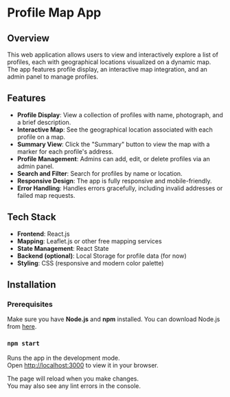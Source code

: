 # Profile Map App

## Overview

This web application allows users to view and interactively explore a list of profiles, each with geographical locations visualized on a dynamic map. The app features profile display, an interactive map integration, and an admin panel to manage profiles.

## Features

- **Profile Display**: View a collection of profiles with name, photograph, and a brief description.
- **Interactive Map**: See the geographical location associated with each profile on a map.
- **Summary View**: Click the "Summary" button to view the map with a marker for each profile's address.
- **Profile Management**: Admins can add, edit, or delete profiles via an admin panel.
- **Search and Filter**: Search for profiles by name or location.
- **Responsive Design**: The app is fully responsive and mobile-friendly.
- **Error Handling**: Handles errors gracefully, including invalid addresses or failed map requests.

## Tech Stack

- **Frontend**: React.js
- **Mapping**: Leaflet.js or other free mapping services
- **State Management**: React State
- **Backend (optional)**: Local Storage for profile data (for now)
- **Styling**: CSS (responsive and modern color palette)

## Installation

### Prerequisites

Make sure you have **Node.js** and **npm** installed. You can download Node.js from [here](https://nodejs.org/).

### `npm start`

Runs the app in the development mode.\
Open [http://localhost:3000](http://localhost:3000) to view it in your browser.

The page will reload when you make changes.\
You may also see any lint errors in the console.


